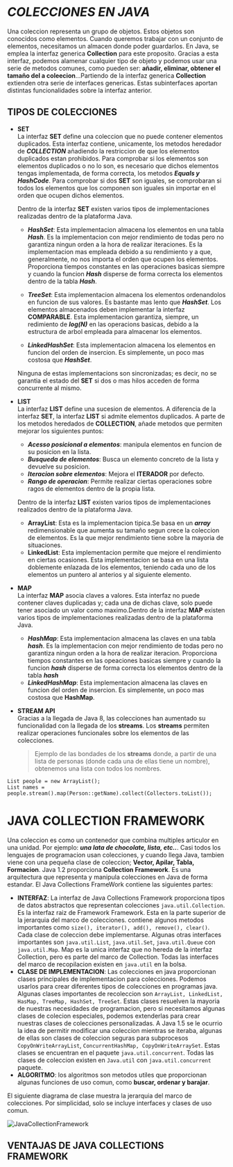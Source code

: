 # ***COLECCIONES EN JAVA*** #

Una coleccion representa un grupo de objetos. Estos objetos son  conocidos como elementos. Cuando queremos trabajar con un conjunto 
de elementos, necesitamos un almacen donde poder guardarlos. En Java, se emplea la interfaz generica **Collection** para 
este proposito. Gracias a esta interfaz, podemos alamenar cualquier tipo de objeto y podemos usar una serie de metodos comunes,
como pueden ser: **añadir, eliminar, obtener el tamaño del a coleecion**...Partiendo de la interfaz generica **Collection** extienden 
otra serie de interfaces genericas. Estas subinterfaces aportan distintas funcionalidades sobre la interfaz anterior.
  
   
## **TIPOS DE COLECCIONES** ##

- **SET**  
  La interfaz **SET** define una coleccion que no puede contener elementos duplicados. Esta interfaz contiene, unicamente, los metodos
  heredador de ***COLLECTION*** añadiendo la restriccion de que los elementos duplicados estan prohibidos. Para comprobar si los elementos 
  son elementos duplicados o no lo son, es necesario que dichos elementos tengas implementada, de forma correcta, los metodos ***Equals y HashCode***.
  Para comprobar si dos **SET** son iguales, se comprobaran si todos los elementos que los componen son iguales sin importar en el orden que 
  ocupen dichos elementos.  


  Dentro de la interfaz **SET** existen varios tipos de implementaciones realizadas dentro de la plataforma Java.

  - ***HashSet***: Esta implementacion almacena los elementos en una tabla ***Hash***. Es la implementacion con mejor rendimiento de todas pero no 
  garantiza ningun orden a la hora de realizar iteraciones. Es la implementacion mas empleada debido a su rendimiento y a que, generalmente, no nos 
  importa el orden que ocupen los elementos. Proporciona tiempos constantes en las operaciones basicas siempre y cuando la funcion ***Hash*** disperse de 
  forma correcta los elementos dentro de la tabla ***Hash***.  


  - ***TreeSet***: Esta implementacion almacena los elementos ordenandolos en funcion de sus valores. Es bastante mas lento que ***HashSet***. Los elementos 
  almacenados deben implementar la interfaz **COMPARABLE**. Esta implementacion garantiza, siempre, un redimiento de ***log(N)*** en las operacions basicas, 
  debido a la estructura de arbol empleada para almacenar los elementos.  


  - ***LinkedHashSet***: Esta implementacion almacena los elementos en funcion del orden de insercion. Es simplemente, un poco mas costosa que ***HashSet***.  
  

  Ninguna de estas implementacions son sincronizadas; es decir, no se garantia el estado del **SET** si dos o mas hilos acceden de forma concurrente al mismo.  

- **LIST**  
  La interfaz **LIST** define una sucesion de elementos. A diferencia de la interfaz **SET**, la interfaz **LIST** si admite elementos duplicados. A parte de 
  los metodos heredados de **COLLECTION**, añade metodos que permiten mejorar los siguientes puntos:  

  - ***Acesso posicional a elementos***: manipula elementos en funcion de su posicion en la lista.  
  - ***Busqueda de elementos***: Busca un elemento concreto de la lista y devuelve su posicion.  
  - ***Iteracion sobre elementos***: Mejora el **ITERADOR** por defecto.  
  - ***Rango de operacion***: Permite realizar ciertas operaciones sobre ragos de elementos dentro de la propia lista.  

  Dentro de la interfaz **LIST** existen varios tipos de implementaciones realizados dentro de la plataforma Java.  

  - **ArrayList**: Esta es la implementacion tipica.Se basa en un ***array*** redimensionable que aumenta su tamaño segun crece la coleccion de elementos. Es la 
  que mejor rendimiento tiene sobre la mayoria de situaciones.  
  - **LinkedList**: Esta implementacion permite que mejore el rendimiento en ciertas ocasiones. Esta implementacion se basa en una lista doblemente enlazada de los 
  elementos, teniendo cada uno de los elementos un puntero al anterios y al siguiente elemento.  

- **MAP**  
  La interfaz **MAP** asocia claves a valores. Esta interfaz no puede contener claves duplicadas y; cada una de dichas clave, solo puede tener asociado un valor como 
  maximo.Dentro de la interfaz **MAP** existen varios tipos de implementaciones realizadas dentro de la plataforma Java.  

  - ***HashMap***: Esta implementacion almacena las claves en una tabla ***hash***. Es la implementacion con mejor rendimiento de todas pero no garantiza ningun orden 
  a la hora de realizar iteracion. Proporciona tiempos constantes en las opeaciones basicas siempre y cuando la funcion ***hash*** disperse de forma correcta los elementos 
  dentro de la tabla ***hash***  
  - ***LinkedHashMap***: Esta implementacion almacena las claves en funcion del orden de insercion. Es simplemente, un poco mas costosa que **HashMap**.  
  
- **STREAM API**  
  Gracias a la llegada de Java 8, las colecciones han aumentado su funcionalidad con la llegada de los **streams**. Los **streams** permiten realizar operaciones funcionales 
  sobre los elementos de las colecciones.  

  >Ejemplo de las bondades de los **streams** donde, a partir de una lista de personas (donde cada una de ellas tiene un nombre), obtenemos una lista con todos los nombres.  

```List people = new ArrayList();```  
```List names = people.stream().map(Person::getName).collect(Collectors.toList());```  

# **JAVA COLLECTION FRAMEWORK** #  

Una coleccion es como un contenedor que combina multiples articulor en una unidad. Por ejemplo: ***una lata de chocolate, lista, etc..***. Casi todos los lenguajes de programacion 
usan colecciones, y cuando llega Java, tambien viene con una pequeña clase de coleccion; **Vector, Apilar, Tabla, Formacion**. Java 1.2 proporciona **Collection Framework**. Es 
una arquitectura que representa y manipula colecciones en Java de forma estandar. El Java Collections FrameWork contiene las siguientes partes:  

- **INTERFAZ**: La interfaz de Java Collections Framework proporciona tipos de datos abstractos que representan colecciones ```java.util.Collection```. Es la interfaz raiz de 
Framework Framework. Esta en la parte superior de la jerarquia del marco de colecciones. contiene algunos metodos importantes como ```size(), iterator(), add(), remove(), clear()```.
Cada clase de coleccion debe implementarse. Algunas otras interfaces importantes son ```java.util.List```, ```java.util.Set```, ```java.util.Queue``` con ```java.util.Map```. 
Map es la unica interfaz que no hereda de la interfaz Collection, pero es parte del marco de Collection. Todas las interfaces del marco de recopilacion existen en ```java.util``` en la 
bolsa.  
- **CLASE DE IMPLEMENTACION**: Las colecciones en java proporcionan clases principales de implementacion para colecciones. Podemos usarlos para crear diferentes tipos de colecciones 
en programas java. Algunas clases importantes de recoleccion son ```ArrayList, LinkedList, HasMap, TreeMap, HashSet, TreeSet```. Estas clases resuelven la mayoria de nuestras 
necesidades de programacion, pero si necesitamos algunas clases de colecion especiales, podemos extenderlas para crear nuestras clases de colecciones personalizadas. A Java 1.5 se le 
ocurrio la idea de permitir modificar una coleccion mientras se iteraba, algunas de ellas son clases de coleccion seguras para subprocesos ```CopyOnWriteArrayList```, 
```ConcurrentHashMap, CopyOnWriteArraySet```. Estas clases se encuentran en el paquete ```java.util.concurrent```. Todas las clases de coleccion existen en ```Java.util``` con 
```java.util.concurrent``` paquete.  
- **ALGORITMO**: los algoritmos son metodos utiles que proporcionan algunas funciones de uso comun, como **buscar, ordenar y barajar**.  

El siguiente diagrama de clase muestra la jerarquia del marco de colecciones. Por simplicidad, solo se incluye interfaces y clases de uso comun.  

![JavaCollectionFramework](Colecciones.jpg)  

## **VENTAJAS DE JAVA COLLECTIONS FRAMEWORK** ##


  



 


